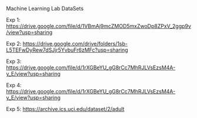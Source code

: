 Machine Learning Lab DataSets

Exp 1: https://drive.google.com/file/d/1VBmAj9mcZMOD5mxZwoDp8ZPxV_2ggp9v/view?usp=sharing

Exp 2: https://drive.google.com/drive/folders/1sb-L5TEFwDyRew7dSJjr5YvbuFr6zMFc?usp=sharing

Exp 3: https://drive.google.com/file/d/1rXGBeYU_gG8rCc7MhRJLVsEzsM4A-y_E/view?usp=sharing

Exp 4: https://drive.google.com/file/d/1rXGBeYU_gG8rCc7MhRJLVsEzsM4A-y_E/view?usp=sharing

Exp 5: https://archive.ics.uci.edu/dataset/2/adult
